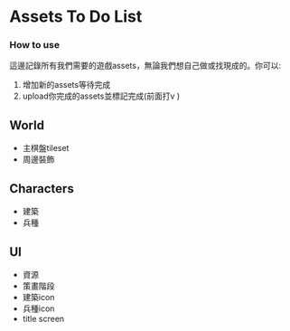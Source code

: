 # Assets To Do List

### How to use
這邊記錄所有我們需要的遊戲assets，無論我們想自己做或找現成的。你可以:
1. 增加新的assets等待完成
2. upload你完成的assets並標記完成(前面打v )

## World
- 主棋盤tileset
- 周邊裝飾

## Characters
- 建築
- 兵種

## UI
- 資源
- 策畫階段
- 建築icon
- 兵種icon
- title screen
